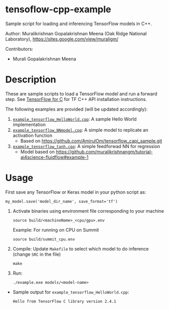 # tensoflow-cpp-example

Sample script for loading and inferencing TensorFlow models in C++.

Author: Muralikrishnan Gopalakrishnan Meena (Oak Ridge National Laboratory), https://sites.google.com/view/muraligm/

Contributors:
* Murali Gopalakrishnan Meena

# Description

These are sample scripts to load a TensorFlow model and run a forward step. See [TensorFlow for C](https://www.tensorflow.org/install/lang_c) for TF C++ API installation instructions.

The following examples are provided (will be updated accordingly):
1. [`example_tensorflow_HelloWorld.cpp`](example_tensorflow_HelloWorld.cpp): A sample Hello World implementation
2. [`example_tensorflow_NNmodel.cpp`](example_tensorflow_NNmodel.cpp): A simple model to replicate an activation function
    - Based on https://github.com/AmirulOm/tensorflow_capi_sample.git
3. [`example_tensorflow_tanh.cpp`](example_tensorflow_tanh.cpp): A simple feedforwad NN for regression
    - Model based on https://github.com/muralikrishnangm/tutorial-ai4science-fluidflow#example-1

# Usage

First save any TensorFlow or Keras model in your python script as:
```
my_model.save('model_dir_name', save_format='tf')
```

1. Activate binaries using environment file corresponding to your machine
    ```
    source build/<machineName>_<cpu/gpu>.env
    ```
    Example: For running on CPU on Summit
    ```
    source build/summit_cpu.env
    ```
2. Compile: 
    Update `Makefile` to select which model to do inference (change `SRC` in the file)
    ```
    make
    ```
3. Run:
    ```
    ./example.exe models/<model-name>
    ```
    
* Sample output for `example_tensorflow_HelloWorld.cpp`:
  ```
  Hello from TensorFlow C library version 2.4.1
  ```


